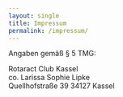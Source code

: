 ```yaml
---
layout: single
title: Impressum
permalink: /impressum/
---
```


Angaben gemäß § 5 TMG:

<p>Rotaract Club Kassel <br>
co. Larissa Sophie Lipke <br>
Quellhofstraße 39 34127 Kassel</p>
